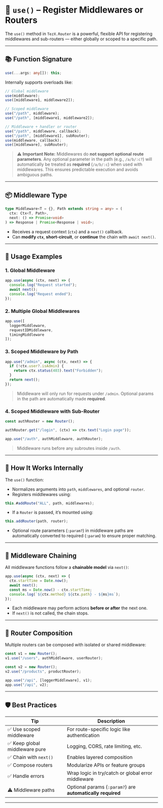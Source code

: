 # 🧩 `use()` – Register Middlewares or Routers

The `use()` method in `TezX.Router` is a powerful, flexible API for registering middlewares and sub-routers — either globally or scoped to a specific path.

---

## 📚 **Function Signature**

```ts
use(...args: any[]): this;
```

Internally supports overloads like:

```ts
// Global middleware
use(middleware);
use([middleware1, middleware2]);

// Scoped middleware
use("/path", middleware);
use("/path", [middleware1, middleware2]);

// Middleware + handler or router
use("/path", middleware, callback);
use("/path", [middleware1], subRouter);
use(middleware, callback);
use([middleware], subRouter);
```

> ⚠️ **Important Note:** Middlewares do **not support optional route parameters**.
> Any optional parameter in the path (e.g., `/a/b/:c?`) will automatically be treated as **required** (`/a/b/:c`) when used with middlewares. This ensures predictable execution and avoids ambiguous paths.

---

## 📦 **Middleware Type**

```ts
type Middleware<T = {}, Path extends string = any> = (
  ctx: Ctx<T, Path>,
  next: () => Promise<void>
) => Response | Promise<Response | void>;
```

* Receives a request context (`ctx`) and a `next()` callback.
* Can **modify `ctx`**, **short-circuit**, or **continue** the chain with `await next()`.

---

## 🧪 **Usage Examples**

### 1. **Global Middleware**

```ts
app.use(async (ctx, next) => {
  console.log("Request started");
  await next();
  console.log("Request ended");
});
```

### 2. **Multiple Global Middlewares**

```ts
app.use([
  loggerMiddleware,
  requestIDMiddleware,
  timingMiddleware
]);
```

### 3. **Scoped Middleware by Path**

```ts
app.use("/admin", async (ctx, next) => {
  if (!ctx.user?.isAdmin) {
    return ctx.status(403).text("Forbidden");
  }
  return next();
});
```

> Middleware will only run for requests under `/admin`.
> Optional params in the path are automatically made **required**.

### 4. **Scoped Middleware with Sub-Router**

```ts
const authRouter = new Router();

authRouter.get("/login", (ctx) => ctx.text("Login page"));

app.use("/auth", authMiddleware, authRouter);
```

> Middleware runs before any subroutes inside `/auth`.

---

## 🧠 **How It Works Internally**

The `use()` function:

* Normalizes arguments into `path`, `middlewares`, and optional `router`.
* Registers middlewares using:

```ts
this.#addRoute("ALL", path, middlewares);
```

* If a `Router` is passed, it’s mounted using:

```ts
this.addRouter(path, router);
```

* Optional route parameters (`:param?`) in middleware paths are automatically converted to required (`:param`) to ensure proper matching.

---

## 🔁 **Middleware Chaining**

All middleware functions follow a **chainable model** via `next()`:

```ts
app.use(async (ctx, next) => {
  ctx.startTime = Date.now();
  await next();
  const ms = Date.now() - ctx.startTime;
  console.log(`${ctx.method} ${ctx.path} - ${ms}ms`);
});
```

* Each middleware may perform actions **before or after** the next one.
* If `next()` is not called, the chain stops.

---

## 🧱 **Router Composition**

Multiple routers can be composed with isolated or shared middleware:

```ts
const v1 = new Router();
v1.use("/users", authMiddleware, userRouter);

const v2 = new Router();
v2.use("/products", productRouter);

app.use("/api", [loggerMiddleware], v1);
app.use("/api", v2);
```

---

## 🛡️ **Best Practices**

| Tip                           | Description                                                |
| ----------------------------- | ---------------------------------------------------------- |
| ✅ Use scoped middleware       | For route-specific logic like authentication               |
| ✅ Keep global middleware pure | Logging, CORS, rate limiting, etc.                         |
| ✅ Chain with `next()`         | Enables layered composition                                |
| ✅ Compose routers             | Modularize APIs or feature groups                          |
| ✅ Handle errors               | Wrap logic in try/catch or global error middleware         |
| ⚠️ Middleware paths           | Optional params (`:param?`) are **automatically required** |

---
